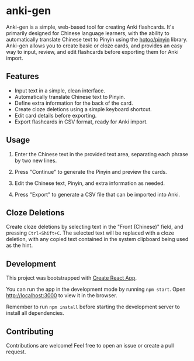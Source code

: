 # anki-gen

Anki-gen is a simple, web-based tool for creating Anki flashcards. It's primarily designed for Chinese language learners, with the ability to automatically translate Chinese text to Pinyin using the [hotoo/pinyin](https://github.com/hotoo/pinyin) library. Anki-gen allows you to create basic or cloze cards, and provides an easy way to input, review, and edit flashcards before exporting them for Anki import.

## Features

- Input text in a simple, clean interface.
- Automatically translate Chinese text to Pinyin.
- Define extra information for the back of the card.
- Create cloze deletions using a simple keyboard shortcut.
- Edit card details before exporting.
- Export flashcards in CSV format, ready for Anki import.

## Usage

1. Enter the Chinese text in the provided text area, separating each phrase by two new lines.

2. Press "Continue" to generate the Pinyin and preview the cards.

3. Edit the Chinese text, Pinyin, and extra information as needed.

4. Press "Export" to generate a CSV file that can be imported into Anki.

## Cloze Deletions

Create cloze deletions by selecting text in the "Front (Chinese)" field, and pressing `Ctrl+Shift+C`. The selected text will be replaced with a cloze deletion, with any copied text contained in the system clipboard being used as the hint.

## Development

This project was bootstrapped with [Create React App](https://github.com/facebook/create-react-app).

You can run the app in the development mode by running `npm start`. Open [http://localhost:3000](http://localhost:3000) to view it in the browser.

Remember to run `npm install` before starting the development server to install all dependencies.

## Contributing

Contributions are welcome! Feel free to open an issue or create a pull request.
